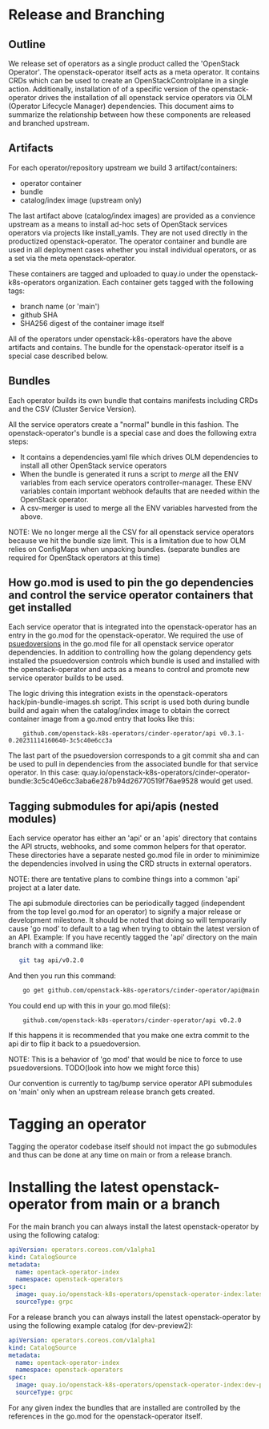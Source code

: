 # Release and Branching

## Outline

We release set of operators as a single product called the 'OpenStack Operator'. The openstack-operator itself
acts as a meta operator. It contains CRDs which can be used to create an OpenStackControlplane in a single action.
Additionally, installation of of a specific version of the openstack-operator drives the installation of all
openstack service operators via OLM (Operator Lifecycle Manager) dependencies. This document aims to summarize the
relationship between how these components are released and branched upstream.

## Artifacts

For each operator/repository upstream we build 3 artifact/containers:

* operator container
* bundle
* catalog/index image (upstream only)

The last artifact above (catalog/index images) are provided as a convience upstream as a means to install ad-hoc sets of
OpenStack services operators via projects like install_yamls. They are not used directly in the productized openstack-operator.
The operator container and bundle are used in all deployment cases whether you install individual operators, or as a set via
the meta openstack-operator.

These containers are tagged and uploaded to quay.io under the openstack-k8s-operators organization. Each container gets tagged with the following tags:

* branch name (or 'main')
* github SHA
* SHA256 digest of the container image itself

All of the operators under openstack-k8s-operators have the above artifacts and contains. The bundle for the openstack-operator itself is a special case described below.

## Bundles

Each operator builds its own bundle that contains manifests including CRDs and the CSV (Cluster Service Version).

All the service operators create a "normal" bundle in this fashion. The openstack-operator's bundle is a special case and does
the following extra steps:

* It contains a dependencies.yaml file which drives OLM dependencies to install all other OpenStack service operators
* When the bundle is generated it runs a script to *merge* all the ENV variables from each service operators controller-manager. These ENV variables contain important webhook defaults that are needed within the OpenStack operator.
* A csv-merger is used to merge all the ENV variables harvested from the above.

NOTE: We no longer merge all the CSV for all openstack service operators because we hit the bundle size limit. This is a limitation due to how OLM relies on ConfigMaps when unpacking bundles. (separate bundles are required for OpenStack operators at this time)

## How go.mod is used to pin the go dependencies and control the service operator containers that get installed

Each service operator that is integrated into the openstack-operator has an entry in the go.mod for the openstack-operator.  We required the use of [psuedoversions](https://go.dev/ref/mod#pseudo-versions) in the go.mod file for all openstack service operator dependencies. In addition to controlling how the golang dependency gets installed the psuedoversion controls which bundle is used and installed with the openstack-operator and acts as a means to control and promote new service operator builds to be used.

The logic driving this integration exists in the openstack-operators hack/pin-bundle-images.sh script.
This script is used both during bundle build and again when the catalog/index image to obtain the correct
container image from a go.mod entry that looks like this:
```golang
    github.com/openstack-k8s-operators/cinder-operator/api v0.3.1-0.20231114160640-3c5c40e6cc3a
```
The last part of the psuedoversion corresponds to a git commit sha and can be used to pull in
dependencies from the associated bundle for that service operator.
In this case: quay.io/openstack-k8s-operators/cinder-operator-bundle:3c5c40e6cc3aba6e287b94d26770519f76ae9528 would get used.

## Tagging submodules for api/apis (nested modules)

Each service operator has either an 'api' or an 'apis' directory that contains the API structs, webhooks, and some common helpers for that operator. These directories have a separate nested go.mod file in order to minimimize the dependencies involved in using
the CRD structs in external operators.

NOTE: there are tentative plans to combine things into a common 'api' project at a later date.

The api submodule directories can be periodically tagged (independent from the top level go.mod for an operator) to signify
a major release or development milestone. It should be noted that doing so will temporarily cause 'go mod' to default to
a tag when trying to obtain the latest version of an API. Example:
If you have recently tagged the 'api' directory on the main branch with a command like:
```bash
   git tag api/v0.2.0
```
And then you run this command:
```bash
    go get github.com/openstack-k8s-operators/cinder-operator/api@main
```
You could end up with this in your go.mod file(s):
```golang
    github.com/openstack-k8s-operators/cinder-operator/api v0.2.0
```

If this happens it is recommended that you make one extra commit to the api dir to flip it back to a psuedoversion.

NOTE: This is a behavior of 'go mod' that would be nice to force to use psuedoversions. TODO(look into how we might force this)

Our convention is currently to tag/bump service operator API submodules on 'main' only when an upstream release branch gets created.

# Tagging an operator

Tagging the operator codebase itself should not impact the go submodules and thus can be done at any time on main or from a release branch.

# Installing the latest openstack-operator from main or a branch

For the main branch you can always install the latest openstack-operator by using the following catalog:

```yaml
apiVersion: operators.coreos.com/v1alpha1
kind: CatalogSource
metadata:
  name: opentack-operator-index
  namespace: openstack-operators
spec:
  image: quay.io/openstack-k8s-operators/openstack-operator-index:latest
  sourceType: grpc
```

For a release branch you can always install the latest openstack-operator by using the following example catalog (for dev-preview2):

```yaml
apiVersion: operators.coreos.com/v1alpha1
kind: CatalogSource
metadata:
  name: opentack-operator-index
  namespace: openstack-operators
spec:
  image: quay.io/openstack-k8s-operators/openstack-operator-index:dev-preview2-latest
  sourceType: grpc
```

For any given index the bundles that are installed are controlled by the references in the go.mod for the openstack-operator itself.
